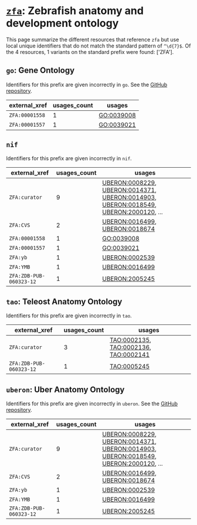 # [`zfa`](https://bioregistry.io/zfa): Zebrafish anatomy and development ontology

This page summarize the different resources that reference `zfa`
but use local unique identifiers that do not match the standard pattern of
`^\d{7}$`. Of the 4 resources,
1 variants on the standard prefix were found: ['ZFA'].

## `go`: Gene Ontology

Identifiers for this prefix are given incorrectly in `go`. See the [GitHub repository](https://github.com/geneontology/go-ontology).

| external_xref   |   usages_count | usages                                                  |
|-----------------|----------------|---------------------------------------------------------|
| `ZFA:00001558`  |              1 | [GO:0039008](http://purl.obolibrary.org/obo/GO_0039008) |
| `ZFA:00001557`  |              1 | [GO:0039021](http://purl.obolibrary.org/obo/GO_0039021) |

## `nif`

Identifiers for this prefix are given incorrectly in `nif`.

| external_xref           |   usages_count | usages                                                                                                                                                                                                                                                                                                                                   |
|-------------------------|----------------|------------------------------------------------------------------------------------------------------------------------------------------------------------------------------------------------------------------------------------------------------------------------------------------------------------------------------------------|
| `ZFA:curator`           |              9 | [UBERON:0008229](http://purl.obolibrary.org/obo/UBERON_0008229), [UBERON:0014371](http://purl.obolibrary.org/obo/UBERON_0014371), [UBERON:0014903](http://purl.obolibrary.org/obo/UBERON_0014903), [UBERON:0018549](http://purl.obolibrary.org/obo/UBERON_0018549), [UBERON:2000120](http://purl.obolibrary.org/obo/UBERON_2000120), ... |
| `ZFA:CVS`               |              2 | [UBERON:0016499](http://purl.obolibrary.org/obo/UBERON_0016499), [UBERON:0018674](http://purl.obolibrary.org/obo/UBERON_0018674)                                                                                                                                                                                                         |
| `ZFA:00001558`          |              1 | [GO:0039008](http://purl.obolibrary.org/obo/GO_0039008)                                                                                                                                                                                                                                                                                  |
| `ZFA:00001557`          |              1 | [GO:0039021](http://purl.obolibrary.org/obo/GO_0039021)                                                                                                                                                                                                                                                                                  |
| `ZFA:yb`                |              1 | [UBERON:0002539](http://purl.obolibrary.org/obo/UBERON_0002539)                                                                                                                                                                                                                                                                          |
| `ZFA:YMB`               |              1 | [UBERON:0016499](http://purl.obolibrary.org/obo/UBERON_0016499)                                                                                                                                                                                                                                                                          |
| `ZFA:ZDB-PUB-060323-12` |              1 | [UBERON:2005245](http://purl.obolibrary.org/obo/UBERON_2005245)                                                                                                                                                                                                                                                                          |

## `tao`: Teleost Anatomy Ontology

Identifiers for this prefix are given incorrectly in `tao`.

| external_xref           |   usages_count | usages                                                                                                                                                                          |
|-------------------------|----------------|---------------------------------------------------------------------------------------------------------------------------------------------------------------------------------|
| `ZFA:curator`           |              3 | [TAO:0002135](http://purl.obolibrary.org/obo/TAO_0002135), [TAO:0002136](http://purl.obolibrary.org/obo/TAO_0002136), [TAO:0002141](http://purl.obolibrary.org/obo/TAO_0002141) |
| `ZFA:ZDB-PUB-060323-12` |              1 | [TAO:0005245](http://purl.obolibrary.org/obo/TAO_0005245)                                                                                                                       |

## `uberon`: Uber Anatomy Ontology

Identifiers for this prefix are given incorrectly in `uberon`. See the [GitHub repository](https://github.com/obophenotype/uberon).

| external_xref           |   usages_count | usages                                                                                                                                                                                                                                                                                                                                   |
|-------------------------|----------------|------------------------------------------------------------------------------------------------------------------------------------------------------------------------------------------------------------------------------------------------------------------------------------------------------------------------------------------|
| `ZFA:curator`           |              9 | [UBERON:0008229](http://purl.obolibrary.org/obo/UBERON_0008229), [UBERON:0014371](http://purl.obolibrary.org/obo/UBERON_0014371), [UBERON:0014903](http://purl.obolibrary.org/obo/UBERON_0014903), [UBERON:0018549](http://purl.obolibrary.org/obo/UBERON_0018549), [UBERON:2000120](http://purl.obolibrary.org/obo/UBERON_2000120), ... |
| `ZFA:CVS`               |              2 | [UBERON:0016499](http://purl.obolibrary.org/obo/UBERON_0016499), [UBERON:0018674](http://purl.obolibrary.org/obo/UBERON_0018674)                                                                                                                                                                                                         |
| `ZFA:yb`                |              1 | [UBERON:0002539](http://purl.obolibrary.org/obo/UBERON_0002539)                                                                                                                                                                                                                                                                          |
| `ZFA:YMB`               |              1 | [UBERON:0016499](http://purl.obolibrary.org/obo/UBERON_0016499)                                                                                                                                                                                                                                                                          |
| `ZFA:ZDB-PUB-060323-12` |              1 | [UBERON:2005245](http://purl.obolibrary.org/obo/UBERON_2005245)                                                                                                                                                                                                                                                                          |

